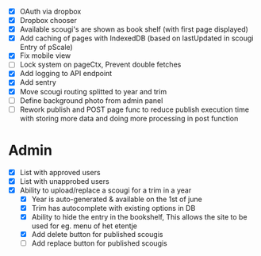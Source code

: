 - [x] OAuth via dropbox
- [x] Dropbox chooser
- [x] Available scougi's are shown as book shelf (with first page displayed)
- [x] Add caching of pages with IndexedDB (based on lastUpdated in scougi Entry of pScale)
- [x] Fix mobile view
- [ ] Lock system on pageCtx, Prevent double fetches
- [x] Add logging to API endpoint
- [x] Add sentry
- [x] Move scougi routing splitted to year and trim
- [ ] Define background photo from admin panel
- [ ] Rework publish and POST page func to reduce publish execution time with storing more data and doing more processing in post function

# Admin
- [x] List with approved users
- [x] List with unapprobed users
- [x] Ability to upload/replace a scougi for a trim in a year
  - [x] Year is auto-generated & available on the 1st of june
  - [x] Trim has autocomplete with existing options in DB
  - [x] Ability to hide the entry in the bookshelf, This allows the site to be used for eg. menu of het etentje
  - [x] Add delete button for published scougis
  - [ ] Add replace button for published scougis
